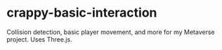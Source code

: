 # crappy-basic-interaction
Collision detection, basic player movement, and more for my Metaverse project. Uses Three.js.
